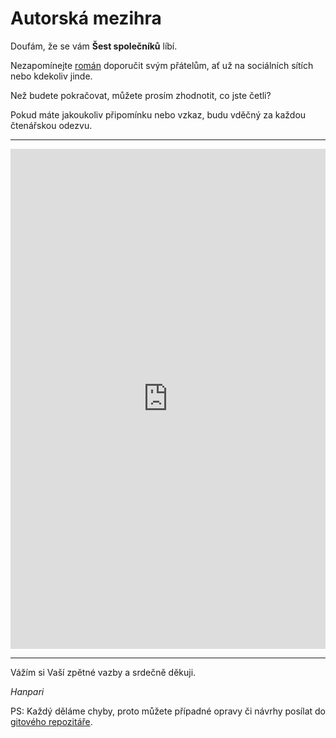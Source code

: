 # Autorská mezihra

Doufám, že se vám **Šest společníků** líbí.

Nezapomínejte [román](https://www.sest-spolecniku.cz/) doporučit svým přátelům, ať už na sociálních sítích nebo kdekoliv jinde. 

Než budete pokračovat, můžete prosím zhodnotit, co jste četli?

Pokud máte jakoukoliv připomínku nebo vzkaz, budu vděčný za každou čtenářskou odezvu.

***

<iframe 
    width="640px" 
    height="800px" 
    src="https://forms.office.com/Pages/ResponsePage.aspx?id=DQSIkWdsW0yxEjajBLZtrQAAAAAAAAAAAAO__Zc8XZ9UMVpYR0RWWEg1Nkw5UDNQNlRBV0FBMEZDTi4u&embed=true" 
    frameborder="0" 
    marginwidth="0" 
    marginheight="0" 
    style="border: none; max-width:100%; max-height:100vh" 
        allowfullscreen 
        webkitallowfullscreen 
        mozallowfullscreen 
        msallowfullscreen> 
</iframe>

***

Vážím si Vaší zpětné vazby a srdečně děkuji.



*Hanpari*

PS: Každý děláme chyby, proto můžete případné opravy či návrhy posílat do [gitového repozitáře](https://github.com/hanpari/sest-spolecniku/tree/main/source/sest_spolecniku).